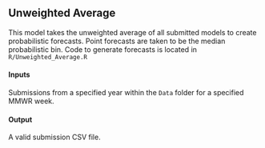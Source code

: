 ## Unweighted Average
This model takes the unweighted average of all submitted models to create probabilistic forecasts. Point forecasts are taken to be the median probabilistic bin. Code to generate forecasts is located in `R/Unweighted_Average.R`

#### Inputs
Submissions from a specified year within the `Data` folder for a specified MMWR week.

#### Output
A valid submission CSV file.
